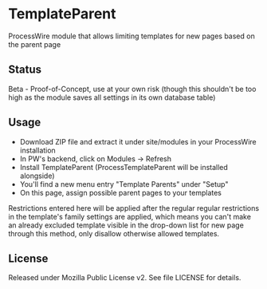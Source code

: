 # TemplateParent
ProcessWire module that allows limiting templates for new pages based on the parent page

## Status

Beta - Proof-of-Concept, use at your own risk (though this shouldn't be too high as the module saves all settings in its own database table)

## Usage

- Download ZIP file and extract it under site/modules in your ProcessWire installation
- In PW's backend, click on Modules -> Refresh
- Install TemplateParent (ProcessTemplateParent will be installed alongside)
- You'll find a new menu entry "Template Parents" under "Setup"
- On this page, assign possible parent pages to your templates
 
Restrictions entered here will be applied after the regular regular restrictions in the template's family settings are applied, which means you can't make an already excluded template visible in the drop-down list for new page through this method, only disallow otherwise allowed templates.

## License

Released under Mozilla Public License v2. See file LICENSE for details.
